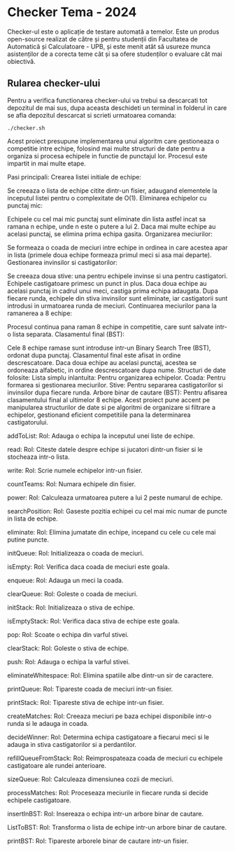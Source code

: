# Checker Tema  - 2024
Checker-ul este o aplicație de testare automată a temelor. Este un produs open-source realizat de către și pentru studenții din Facultatea de Automatică și Calculatoare - UPB, și este menit atât să usureze munca asistenților de a corecta teme cât și sa ofere studenților o evaluare cât mai obiectivă.

## Rularea checker-ului
Pentru a verifica functionarea checker-ului va trebui sa descarcati tot depozitul de mai sus, dupa aceasta deschideti un terminal in folderul in care se afla depozitul descarcat si scrieti urmatoarea comanda:
```shell
./checker.sh
````
Acest proiect presupune implementarea unui algoritm care gestioneaza o competitie intre echipe, folosind mai multe structuri de date pentru a organiza si procesa echipele in functie de punctajul lor. Procesul este impartit in mai multe etape.

Pasi principali:
Crearea listei initiale de echipe:

Se creeaza o lista de echipe citite dintr-un fisier, adaugand elementele la inceputul listei pentru o complexitate de O(1).
Eliminarea echipelor cu punctaj mic:

Echipele cu cel mai mic punctaj sunt eliminate din lista astfel incat sa ramana n echipe, unde n este o putere a lui 2.
Daca mai multe echipe au acelasi punctaj, se elimina prima echipa gasita.
Organizarea meciurilor:

Se formeaza o coada de meciuri intre echipe in ordinea in care acestea apar in lista (primele doua echipe formeaza primul meci si asa mai departe).
Gestionarea invinsilor si castigatorilor:

Se creeaza doua stive: una pentru echipele invinse si una pentru castigatori.
Echipele castigatoare primesc un punct in plus.
Daca doua echipe au acelasi punctaj in cadrul unui meci, castiga prima echipa adaugata.
Dupa fiecare runda, echipele din stiva invinsilor sunt eliminate, iar castigatorii sunt introdusi in urmatoarea runda de meciuri.
Continuarea meciurilor pana la ramanerea a 8 echipe:

Procesul continua pana raman 8 echipe in competitie, care sunt salvate intr-o lista separata.
Clasamentul final (BST):

Cele 8 echipe ramase sunt introduse intr-un Binary Search Tree (BST), ordonat dupa punctaj.
Clasamentul final este afisat in ordine descrescatoare. Daca doua echipe au acelasi punctaj, acestea se ordoneaza alfabetic, in ordine descrescatoare dupa nume.
Structuri de date folosite:
Lista simplu inlantuita: Pentru organizarea echipelor.
Coada: Pentru formarea si gestionarea meciurilor.
Stive: Pentru separarea castigatorilor si invinsilor dupa fiecare runda.
Arbore binar de cautare (BST): Pentru afisarea clasamentului final al ultimelor 8 echipe.
Acest proiect pune accent pe manipularea structurilor de date si pe algoritmi de organizare si filtrare a echipelor, gestionand eficient competitiile pana la determinarea castigatorului.


addToList:
Rol: Adauga o echipa la inceputul unei liste de echipe.

read:
Rol: Citeste datele despre echipe si jucatori dintr-un fisier si le stocheaza intr-o lista.

write:
Rol: Scrie numele echipelor intr-un fisier.

countTeams:
Rol: Numara echipele din fisier.

power:
Rol: Calculeaza urmatoarea putere a lui 2 peste numarul de echipe.

searchPosition:
Rol: Gaseste pozitia echipei cu cel mai mic numar de puncte in lista de echipe.

eliminate:
Rol: Elimina jumatate din echipe, incepand cu cele cu cele mai putine puncte.

initQueue:
Rol: Initializeaza o coada de meciuri.

isEmpty:
Rol: Verifica daca coada de meciuri este goala.

enqueue:
Rol: Adauga un meci la coada.

clearQueue:
Rol: Goleste o coada de meciuri.

initStack:
Rol: Initializeaza o stiva de echipe.

isEmptyStack:
Rol: Verifica daca stiva de echipe este goala.

pop:
Rol: Scoate o echipa din varful stivei.

clearStack:
Rol: Goleste o stiva de echipe.

push:
Rol: Adauga o echipa la varful stivei.

eliminateWhitespace:
Rol: Elimina spatiile albe dintr-un sir de caractere.

printQueue:
Rol: Tipareste coada de meciuri intr-un fisier.

printStack:
Rol: Tipareste stiva de echipe intr-un fisier.

createMatches:
Rol: Creeaza meciuri pe baza echipei disponibile intr-o runda si le adauga in coada.

decideWinner:
Rol: Determina echipa castigatoare a fiecarui meci si le adauga in stiva castigatorilor si a perdantilor.

refillQueueFromStack:
Rol: Reimprospateaza coada de meciuri cu echipele castigatoare ale rundei anterioare.

sizeQueue:
Rol: Calculeaza dimensiunea cozii de meciuri.

processMatches:
Rol: Proceseaza meciurile in fiecare runda si decide echipele castigatoare.

insertInBST:
Rol: Insereaza o echipa intr-un arbore binar de cautare.

ListToBST:
Rol: Transforma o lista de echipe intr-un arbore binar de cautare.

printBST:
Rol: Tipareste arborele binar de cautare intr-un fisier.
